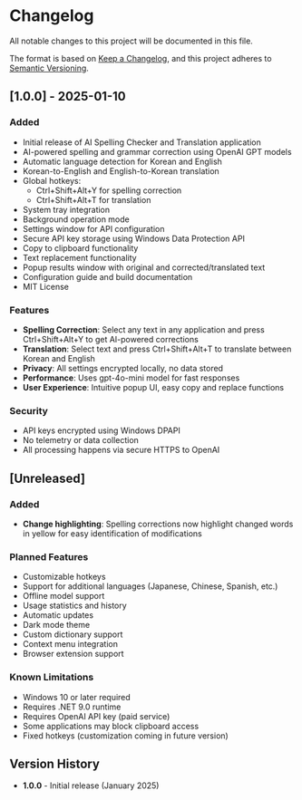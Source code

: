 # Changelog

All notable changes to this project will be documented in this file.

The format is based on [Keep a Changelog](https://keepachangelog.com/en/1.0.0/),
and this project adheres to [Semantic Versioning](https://semver.org/spec/v2.0.0.html).

## [1.0.0] - 2025-01-10

### Added
- Initial release of AI Spelling Checker and Translation application
- AI-powered spelling and grammar correction using OpenAI GPT models
- Automatic language detection for Korean and English
- Korean-to-English and English-to-Korean translation
- Global hotkeys:
  - Ctrl+Shift+Alt+Y for spelling correction
  - Ctrl+Shift+Alt+T for translation
- System tray integration
- Background operation mode
- Settings window for API configuration
- Secure API key storage using Windows Data Protection API
- Copy to clipboard functionality
- Text replacement functionality
- Popup results window with original and corrected/translated text
- Configuration guide and build documentation
- MIT License

### Features
- **Spelling Correction**: Select any text in any application and press Ctrl+Shift+Alt+Y to get AI-powered corrections
- **Translation**: Select text and press Ctrl+Shift+Alt+T to translate between Korean and English
- **Privacy**: All settings encrypted locally, no data stored
- **Performance**: Uses gpt-4o-mini model for fast responses
- **User Experience**: Intuitive popup UI, easy copy and replace functions

### Security
- API keys encrypted using Windows DPAPI
- No telemetry or data collection
- All processing happens via secure HTTPS to OpenAI

## [Unreleased]

### Added
- **Change highlighting**: Spelling corrections now highlight changed words in yellow for easy identification of modifications

### Planned Features
- Customizable hotkeys
- Support for additional languages (Japanese, Chinese, Spanish, etc.)
- Offline model support
- Usage statistics and history
- Automatic updates
- Dark mode theme
- Custom dictionary support
- Context menu integration
- Browser extension support

### Known Limitations
- Windows 10 or later required
- Requires .NET 9.0 runtime
- Requires OpenAI API key (paid service)
- Some applications may block clipboard access
- Fixed hotkeys (customization coming in future version)

## Version History

- **1.0.0** - Initial release (January 2025)
